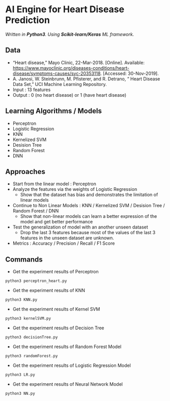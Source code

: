 # AI Engine for Heart Disease Prediction

_Written in **Python3**. Using **Scikit-learn/Keras** ML framework._

## Data
- “Heart disease,” Mayo Clinic, 22-Mar-2018. [Online]. Available: https://www.mayoclinic.org/diseases-conditions/heart-disease/symptoms-causes/syc-20353118. [Accessed: 30-Nov-2019].
- A. Janosi, W. Steinbrunn, M. Pfisterer, and R. Detrano, “ Heart Disease Data Set,” UCI Machine Learning Repository.
- Input : 13 features
- Output : 0 (no heart disease) or 1 (have heart disease)

## Learning Algorithms / Models
- Perceptron
- Logistic Regression
- KNN
- Kernelized SVM
- Desision Tree
- Random Forest
- DNN

## Approaches
- Start from the linear model : Perceptron
- Analyze the features via the weights of Logistic Regression
  * Show that the dataset has bias and demonstrates the limitation of linear models
- Continue to Non Linear Models : KNN / Kernelized SVM / Desision Tree / Random Forest / DNN
  * Show that non-linear models can learn a better expression of the model and get better performance
- Test the generalization of model with an another unseen dataset
  * Drop the last 3 features because most of the values of the last 3 features in the unseen dataset are unknown.
- Metrics : Accuracy / Precision / Recall / F1 Score

## Commands

- Get the experiment results of Perceptron 

```
python3 perceptron_heart.py
```

- Get the experiment results of KNN 

```
python3 KNN.py
```

- Get the experiment results of Kernel SVM

```
python3 kernelSVM.py
```

- Get the experiment results of Decision Tree

```
python3 decisionTree.py
```

- Get the experiment results of Random Forest Model

```
python3 randomForest.py
```

- Get the experiment results of Logistic Regression Model 

```
python3 LR.py
```

- Get the experiment results of Neural Network Model

```
python3 NN.py
```
